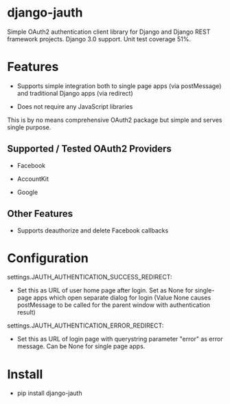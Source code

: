 django-jauth
============

Simple OAuth2 authentication client library for Django and Django REST framework projects. Django 3.0 support. Unit test coverage 51%.


Features
========

* Supports simple integration both to single page apps (via postMessage) and traditional Django apps (via redirect)

* Does not require any JavaScript libraries

This is by no means comprehensive OAuth2 package but simple and serves single purpose.

## Supported / Tested OAuth2 Providers

* Facebook

* AccountKit

* Google

## Other Features

* Supports deauthorize and delete Facebook callbacks
 

Configuration
=============

settings.JAUTH_AUTHENTICATION_SUCCESS_REDIRECT:

* Set this as URL of user home page after login. Set as None for single-page apps which open separate dialog for login (Value None causes postMessage to be called for the parent window with authentication result)

settings.JAUTH_AUTHENTICATION_ERROR_REDIRECT:

* Set this as URL of login page with querystring parameter "error" as error message. Can be None for single page apps.


Install
=======

* pip install django-jauth

